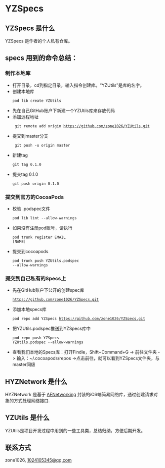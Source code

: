 # YZSpecs

## YZSpecs 是什么

YZSpecs 是作者的个人私有仓库。

## specs 用到的命令总结：

### 制作本地库
> 
* 打开目录，cd到指定目录，输入指令创建库。“YZUtils”是库的名字。
* 创建本地库<pre><code>pod lib create YZUtils</code></pre>
* 先在自己GitHub账户下新建一个YZUtils库来存放代码
* 添加远程地址<pre><code> git remote add origin https://github.com/zone1026/YZUtils.git </code></pre>
* 提交到master分支 <pre><code> git push -u origin master </code></pre>
* 新建tag <pre><code>git tag 0.1.0 </code></pre>
* 提交tag 0.1.0 <pre><code>git push origin 0.1.0 </code></pre>

### 提交到官方的CocoaPods
> 
* 校验 .podspec文件 <pre><code>pod lib lint --allow-warnings </code></pre>
* 如果没有注册pod账号，请执行 <pre><code>pod trunk register EMAIL [NAME] </code></pre>
* 提交到cocoapods <pre><code>pod trunk push YZUtils.podspec --allow-warnings </code></pre>

### 提交到自己私有的Specs上
> 
* 先在GitHub账户下公开的创建spec库 <pre><code>https://github.com/zone1026/YZSpecs.git </code></pre>
* 添加本地specs库 <pre><code>pod repo add YZSpecs https://github.com/zone1026/YZSpecs.git </code></pre>
* 把YZUtils.podspec推送到YZSpecs库中 <pre><code>pod repo push YZSpecs YZUtils.podspec --allow-warnings </code></pre>
* 查看我们本地的Specs库：打开Findle，Shift+Command+G -> 前往文件夹 -> 输入：~/.cocoapods/repos ->点击前往，就可以看到YZSpecs文件夹，与master同级

## HYZNetwork 是什么

HYZNetwork 是基于 [AFNetworking](https://github.com/AFNetworking/AFNetworking) 封装的iOS端简易网络库，通过创建请求对象的方式处理网络接口.

## YZUtils 是什么
YZUtils是项目开发过程中用到的一些工具类，总结归纳，方便后期开发。

## 联系方式

zone1026, 1024105345@qq.com

